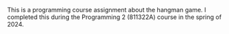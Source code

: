 This is a programming course assignment about the hangman game. I completed this during the Programming 2 (811322A) course in the spring of 2024.
